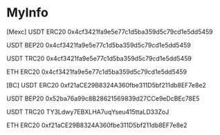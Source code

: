 # MyInfo

[Mexc]
USDT ERC20
0x4cf3421fa9e5e77c1d5ba359d5c79cd1e5dd5459

USDT BEP20
0x4cf3421fa9e5e77c1d5ba359d5c79cd1e5dd5459

USDT TRC20
0x4cf3421fa9e5e77c1d5ba359d5c79cd1e5dd5459

ETH ERC20
0x4cf3421fa9e5e77c1d5ba359d5c79cd1e5dd5459

[BC]
USDT ERC20
0xf21aCE29B8324A360fbe311D5bf211db8EF7e8e2

USDT BEP20
0x52ba76a99c8B28621569839d27CCe9eDcBEc78E5

USDT TRC20
TY3Ldwy7EBXLHA7uqYseu415ttaLD33ZoJ

ETH ERC20
0xf21aCE29B8324A360fbe311D5bf211db8EF7e8e2